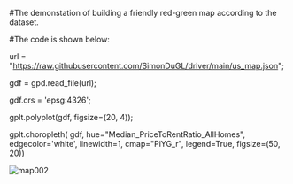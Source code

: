 #The demonstation of building a friendly red-green map according to the dataset.

#The code is shown below:
	
url = "https://raw.githubusercontent.com/SimonDuGL/driver/main/us_map.json";

gdf = gpd.read_file(url);

gdf.crs = 'epsg:4326';

gplt.polyplot(gdf, figsize=(20, 4));

gplt.choropleth(
    gdf, hue="Median_PriceToRentRatio_AllHomes", edgecolor='white', linewidth=1,
    cmap="PiYG_r", legend=True, figsize=(50, 20))

![map002](https://user-images.githubusercontent.com/101145370/165690621-7db77feb-b04a-4219-a735-79d00354bdcc.png)


